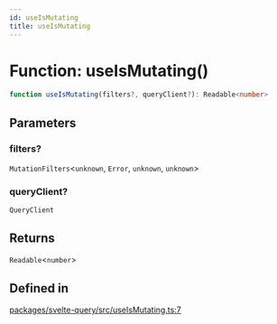 ```yaml
---
id: useIsMutating
title: useIsMutating
---
```


# Function: useIsMutating()

```ts
function useIsMutating(filters?, queryClient?): Readable<number>
```

## Parameters

### filters?

`MutationFilters`\<`unknown`, `Error`, `unknown`, `unknown`\>

### queryClient?

`QueryClient`

## Returns

`Readable`\<`number`\>

## Defined in

[packages/svelte-query/src/useIsMutating.ts:7](https://github.com/TanStack/query/blob/main/packages/svelte-query/src/useIsMutating.ts#L7)
